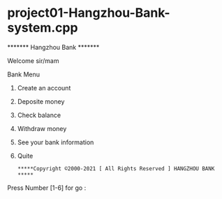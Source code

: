 # project01-Hangzhou-Bank-system.cpp
 *******  Hangzhou Bank  *******
 
 Welcome sir/mam  

Bank Menu

 1. Create an account 
  
 2. Deposite money 
  
 3. Check balance  
   
 4. Withdraw money 
  
 5. See your bank information 
 
 6. Quite 


        *****Copyright ©2000-2021 [ All Rights Reserved ] HANGZHOU BANK *****
 Press Number [1-6] for go :
